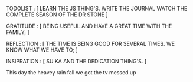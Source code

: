 TODOLIST : [
    LEARN THE JS THING'S. 
    WRITE THE JOURNAL
    WATCH THE COMPLETE SEASON OF THE DR STONE
]

GRATITUDE : [
    BEING USEFUL AND HAVE A GREAT TIME WITH THE FAMILY; 
]

REFLECTION : [
    THE TIME IS BEING GOOD FOR SEVERAL TIMES. WE KNOW WHAT WE HAVE TO; 
]

INSIPRATION : [
    SUIKA AND THE DEDICATION THING'S. 
]

This day the heavey rain fall we got the tv messed up 